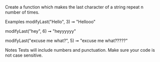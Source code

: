 Create a function which makes the last character of a string repeat n number of times.

Examples
modifyLast("Hello", 3) ➞ "Hellooo"

modifyLast("hey", 6) ➞ "heyyyyyy"

modifyLast("excuse me what?", 5) ➞ "excuse me what?????"

Notes
Tests will include numbers and punctuation.
Make sure your code is not case sensitive.